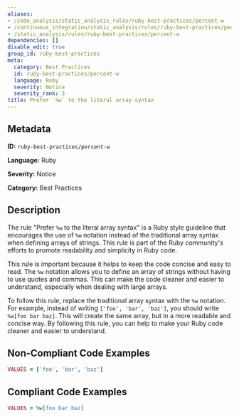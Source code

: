 ```yaml
---
aliases:
- /code_analysis/static_analysis_rules/ruby-best-practices/percent-w
- /continuous_integration/static_analysis/rules/ruby-best-practices/percent-w
- /static_analysis/rules/ruby-best-practices/percent-w
dependencies: []
disable_edit: true
group_id: ruby-best-practices
meta:
  category: Best Practices
  id: ruby-best-practices/percent-w
  language: Ruby
  severity: Notice
  severity_rank: 3
title: Prefer `%w` to the literal array syntax
---
```

<!--  SOURCED FROM https://github.com/DataDog/datadog-static-analyzer-rule-docs -->


## Metadata
**ID:** `ruby-best-practices/percent-w`

**Language:** Ruby

**Severity:** Notice

**Category:** Best Practices

## Description
The rule "Prefer `%w` to the literal array syntax" is a Ruby style guideline that encourages the use of `%w` notation instead of the traditional array syntax when defining arrays of strings. This rule is part of the Ruby community's efforts to promote readability and simplicity in Ruby code.

This rule is important because it helps to keep the code concise and easy to read. The `%w` notation allows you to define an array of strings without having to use quotes and commas. This can make the code cleaner and easier to understand, especially when dealing with large arrays.

To follow this rule, replace the traditional array syntax with the `%w` notation. For example, instead of writing `['foo', 'bar', 'baz']`, you should write `%w[foo bar baz]`. This will create the same array, but in a more readable and concise way. By following this rule, you can help to make your Ruby code cleaner and easier to understand.

## Non-Compliant Code Examples
```ruby
VALUES = ['foo', 'bar', 'baz']
```

## Compliant Code Examples
```ruby
VALUES = %w[foo bar baz]
```
